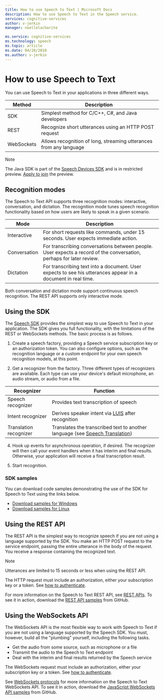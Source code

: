 ```yaml
---
title: How to use Speech to Text | Microsoft Docs
description: How to use Speech to Text in the Speech service.
services: cognitive-services
author: v-jerkin
manager: noellelacharite

ms.service: cognitive-services
ms.technology: speech
ms.topic: article
ms.date: 04/28/2018
ms.author: v-jerkin
---
```

# How to use Speech to Text

You can use Speech to Text in your applications in three different ways.

| Method | Description |
|-|-|
| SDK | Simplest method for C/C++, C#, and Java developers |
| REST | Recognize short utterances using an HTTP POST request | 
| WebSockets | Allows recognition of long, streaming utterances from any language |

> [!NOTE]
> The Java SDK is part of the [Speech Devices SDK](speech-devices-sdk.md) and is in restricted preview. [Apply to join](get-speech-devices-sdk.md) the preview.

## Recognition modes

The Speech to Text API supports three recognition modes: interactive, conversation, and dictation. The recognition mode tunes speech recognition functionality based on how users are likely to speak in a given scenario.

|Mode|Description
|----|-----------
|Interactive|For short requests like commands, under 15 seconds. User expects immediate action.
|Conversation|For transcribing conversations between people. User expects a record of the conversation, perhaps for later review.
|Dictation|For transcribing text into a document. User expects to see his utterances appear in a document in real time.

Both conversation and dictation mode support continuous speech recognition. The REST API supports only interactive mode.

## Using the SDK

The [Speech SDK](speech-sdk.md) provides the simplest way to use Speech to Text in your application. The SDK gives you full functionality, with the limitations of the REST or WebSockets methods. The basic process is as follows.

1. Create a speech factory, providing a Speech service subscription key or an authorization token. You can also configure options, such as the recognition language or a custom endpoint for your own speech recognition models, at this point.

2. Get a recognizer from the factory. Three different types of recognizers are available. Each type can use your device's default microphone, an audio stream, or audio from a file.

Recognizer | Function
-|-
Speech recognizer|Provides text transcription of speech
Intent recognizer|Derives speaker intent via [LUIS](https://docs.microsoft.com/azure/cognitive-services/luis/) after recognition
Translation recognizer|Translates the transcribed text to another language (see [Speech Translation](how-to-translate-speech.md))

4. Hook up events for asynchronous operation, if desired. The recognizer will then call your event handlers when it has interim and final results. Otherwise, your application will receive a final transcription result.

5. Start recognition.

### SDK samples

You can download code samples demonstrating the use of the SDK for Speech to Text using the links below.

- [Download samples for Windows](https://aka.ms/csspeech/winsample)
- [Download samples for Linux](https://aka.ms/csspeech/linuxsample)

## Using the REST API

The REST API is the simplest way to recognize speech if you are not using a language supported by the SDK. You make an HTTP POST request to the service endpoint, passing the entire utterance in the body of the request. You receive a response containing the recognized text.

> [!NOTE]
> Utterances are limited to 15 seconds or less when using the REST API.

The HTTP request must include an authorization, either your subscription key or a token. See [how to authenticate](how-to-authenticate.md).

For more information on the Speech to Text REST API, see [REST APIs](rest-apis.md#speech-to-text). To see it in action, download the [REST API samples](https://github.com/Azure-Samples/SpeechToTeext-REST) from GitHub.

## Using the WebSockets API

The WebSockets API is the most flexible way to work with Speech to Text if you are not using a language supported by the Speech SDK. You must, however, build all the "plumbing" yourself, including the following tasks.

* Get the audio from some source, such as microphone or a file
* Transmit the audio to the Speech to Text endpoint
* Deal with the interim and final results returned by the Speech service

The WebSockets request must include an authorization, either your subscription key or a token. See [how to authenticate](how-to-authenticate.md).

See [WebSockets protocols](websockets.md#speech-to-text) for more information on the Speech to Text WebSockets API. To see it in action, download the [JavaScript WebSockets API samples](https://github.com/Azure-Samples/SpeechToText-WebSockets-Javascript) from GitHub.

